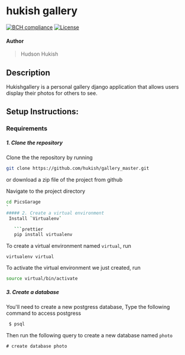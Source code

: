 # hukish gallery
[![BCH compliance](https://bettercodehub.com/edge/badge/kamauvick/PicsGarage?branch=master)](https://bettercodehub.com/) 
[![License](https://img.shields.io/packagist/l/loopline-systems/closeio-api-wrapper.svg)](http://opensource.org/licenses/MIT)   
#### Author
> Hudson Hukish

## Description
Hukishgallery is a personal gallery django application that allows users display their photos for others to see.

## Setup Instructions:
### Requirements

##### 1. Clone the repository
Clone the the repository by running 

   ```bash
   git clone https://github.com/hukish/gallery_master.git
   ```
 or download a zip file of the project from github
 

Navigate to the project directory
```bash
cd PicsGarage
`
##### 2. Create a virtual environment
 Install `Virtualenv` 

   ```prettier
   pip install virtualenv
   ```

To create a virtual environment named `virtual`, run

   ```prettier
   virtualenv virtual
   ```
To activate the virtual environment we just created, run

   ```bash
   source virtual/bin/activate
   ```



##### 3. Create a database
You'll need to create a new postgress database, Type the following command to access postgress
   ```bash
    $ psql
   ```
   Then run the following query to create a new database named ```photo``` 
   ```prettier
   # create database photo
   ```
